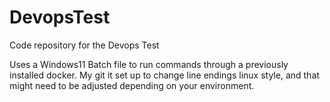 # DevopsTest
Code repository for the Devops Test

Uses a Windows11 Batch file to run commands through a previously installed docker.
My git it set up to change line endings linux style, and that might need to be adjusted depending on your environment.

